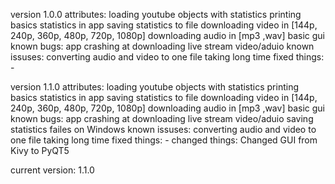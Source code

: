 version 1.0.0
attributes:
    loading youtube objects with statistics
    printing basics statistics in app
    saving statistics to file
    downloading video in [144p, 240p, 360p, 480p, 720p, 1080p]
    downloading audio in [mp3 ,wav]
    basic gui
known bugs:
    app crashing at downloading live stream video/aduio
known issuses:
    converting audio and video to one file taking long time
fixed things:
    -

version 1.1.0
attributes:
    loading youtube objects with statistics
    printing basics statistics in app
    saving statistics to file
    downloading video in [144p, 240p, 360p, 480p, 720p, 1080p]
    downloading audio in [mp3 ,wav]
    basic gui
known bugs:
    app crashing at downloading live stream video/aduio
    saving statistics failes on Windows
known issuses:
    converting audio and video to one file taking long time
fixed things:
    -
changed things:
    Changed GUI from Kivy to PyQT5

current version: 1.1.0